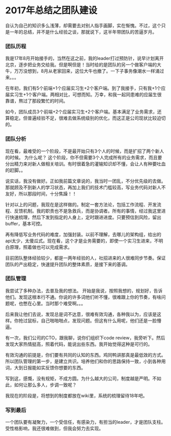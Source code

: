 # 2017年总结之团队建设

自认为自己的知识多么浅薄，却需要去对别人指手画脚，实在惭愧。不过，这个只是一年的总结，并不是什么经验之谈，那就说下，这半年带团队的苦逼岁月。

### 团队历程

我是17年8月开始接手的，当然在这之前，我的leader打过预防针，说早计划离开北京，逐步把业务交给我。但是啊但是！当时给的是团队的另一个做客户端的大牛，万万没想到，8月从老家回来，这位大牛也撤了。一下子事务像潮水一样涌过来。。。

在年初，我们有5个前端+1个应届实习生+2个客户端。到了我接手，只有我+1个应届实习生+1个客户端。两相对比，可想而知。万幸，和我一起同患难的应届生很靠谱，熬过了那段繁忙的时间。

如今，团队成员3个前端+2个应届实习生+2个客户端。基本满足了业务需求，还算稳定。但普遍经验不足，很难去做系统级别的优化，而这正是公司现状比较迫切的。

### 团队分析
现在看，最难受的一个阶段，不是最开始只有3个人的时候，而是扩招了两个新人的时候。
为什么呢？
这个阶段，你不但需要3个人完成所有的业务需求，而且要分出精力来对新人做相关培训。有时很着急的灌输知识却不懂，会让人有种要吐血的赶脚。。

说实话，我没有做好。正如我前篇文章说的，我当时一团乱，不分优先级的去做。那就顾及不到新人的学习状态，再加上我们的技术门槛较高，写业务代码对新人不友好，所以那段时间，十分焦躁！！

针对以上的问题，我现在是这样做的。制定一套方法论，包括工作流程、开发流程、反馈机制。我的职责也不是急救兵，而是协调者。所有的事情，经过我这里进行快速梳理，然后下发到指定的人身上，定时跟进进度。只要预估到风险，留出buffer，基本可控。

再有降低写业务代码的难度，加强封装。以前不理解，去哪儿的架构组，给出的api太少，太傻瓜式。现在看，这个才是业务需要的，即使一个实习生进来，不明白原理，照着做也可以完成需求。

目前团队整体经验较少，都是一两年经验的人，社招进来的人很难同步节奏。保证团队的产出稳定，快速提升团队的整体素质，是接下来的基调。


### 团队管理
我尝试了多种办法，去普及我的想法。
开始是我说，按照我想的，规划好，告诉他们。发现这根本行不通。你说的许多词他们听不懂，很难跟上你的节奏，有啥问题呢，也憋在心里。当时那个难受啊。。。

后来我让他们去说，发现总是词不达意，很难有效沟通，各种我以为，应该是这样。你抢过鼠标，自己啪啪啪点，发现问题。但这有什么用呢，他们还是一脸懵逼。

有一次，我们公司的CTO，跟我聊，说你们组织下code review，我旁听下。然后发现大家热情挺高，照着代码，能说出些东西。我开始觉得这种是可行的。

有效沟通的前提是，你们要有共同的认知的东西。鸡同鸭讲那真是最低效的方式。所以团队管理的第一步，是建立共识。培养他们和你的思路保持一致，小到各种用词，大到日报能如实反馈你想要的东西。

写到这，感慨，没有规矩，不成方圆。为什么越大的公司，制度越是严明。不如此，如何让那么多人，步调一致呢？

我现在的阶段是，将想到的制度都放在wiki里，系统的梳理留待18年吧。

### 写到最后
一个团队要有凝聚力，一个受信任，有感染力，有担当的leader，才是团队支柱。受性格影响，我还很难做到，但我会努力去实现。




